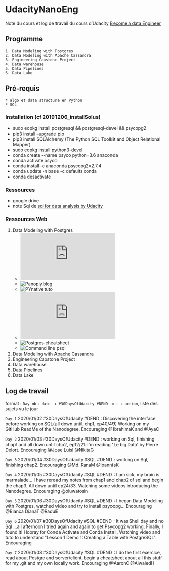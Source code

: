 ﻿# UdacityNanoEng

Note du cours et log de travail du cours d’Udacity [Become a data Engineer](https://www.udacity.com/nanodegree)

## Programme
	1. Data Modeling with Postgres
	2. Data Modeling with Apache Cassandra
	3. Engineering Capstone Project
	4. Data warehouse
	5. Data Pipelines
	6. Data Lake

## Pré-requis
	* algo et data structure en Python
	* SQL

### Installation (cf 20191206_installSolus)
* sudo eopkg install postgresql && postgresql-devel && psycopg2
* pip3 install –upgrade pip
* pip3 install SQLAlchemy (The Python SQL Toolkit and Object Relational Mapper)
* sudo eopkg install python3-devel 
* conda create --name psyco python=3.6 anaconda
* conda activate psyco
* conda install -c anaconda psycopg2=2.7.4
* conda update -n base -c defaults conda
* conda desactivate

### Ressources 
* google drive
* note Sql de [sql for data analysis by Udacity](https://www.udacity.com/course/sql-for-data-analysis--ud198)

### Ressources Web
1. Data Modeling with Postgres
	* ![PostgresSQL Manuel in french](https://docs.postgresql.fr/12/pg12.pdf)
	* ![Panoply blog](https://blog.panoply.io/connecting-jupyter-notebook-with-postgresql-for-python-data-analysis)
	* ![PYnative tuto](https://pynative.com/python-postgresql-tutorial/)
	* ![HOWTO PostgreSQL](http://www.gcolpart.com/howto/postgresql.php4)  
	* ![Postgres-cheatsheet](https://gist.github.com/Kartones/dd3ff5ec5ea238d4c546)
	* ![Command line psql](https://www.a2hosting.com/kb/developer-corner/postgresql/connect-to-postgresql-from-the-command-line)
2. Data Modeling with Apache Cassandra
3. Engineering Capstone Project
4. Data warehouse
5. Data Pipelines
6. Data Lake



## Log de travail

format : `Day nb` + `date ` + `#30DaysOfUdacity #DEND ` + `: `+ `action`, liste des sujets vu le jour

`Day 1` 2020/01/02 #30DaysOfUdacity #DEND : Discovering the interface before working on SQL(all down until, chp1, ep40/49) Working on my GitHub ReadMe of the Nanodegree. Encouraging @IbrahimaK and @AyaC

`Day 2` 2020/01/03 #30DaysOfUdacity #DEND : working on Sql, finishing chap1 and all down until chp2, ep12/21. I'm reading 'Le big Data' by Pierre Delort. Encouraging @Jose LuisI @NikitaG

`Day 3` 2020/01/04 #30DaysOfUdacity #SQL #DEND : working on Sql, finishing chap2. Encouraging @Md. RanaM @IoannisK 
	
`Day 4` 2020/01/05 #30DaysOfUdacity #SQL #DEND : I'am sick, my brain is marmalade... I have reread my notes from chap1 and chap2 of sql and begin the chap3. All down until ep24/33. Watching some videos introducing the Nanodegree. Encouraging 
@oluwatosin

`Day 5` 2020/01/06 #30DaysOfUdacity #SQL #DEND : I began Data Modeling with Postgres, watched video and try to install psycopg... Encouraging @Bianca DianaT  @RaduE

`Day 6` 2020/01/07 #30DaysOfUdacity #SQL #DEND : It was Shell day and no Sql ...all afternoon I tried again and again to get Psycopg2 working. Finally, I found it! Hooray for Conda Activate and Conda Install. Watching video and tuto to understand "Lesson 1 Demo 1: Creating a Table with PostgreSQL". Encouraging

`Day 7` 2020/01/08 #30DaysOfUdacity #SQL #DEND : I do the first exercice, read about Postgre and server/client, begin a cheatsheet about all this stuff for my .git and my own locally work. Encouraging @AaronC @AlwaledH 
